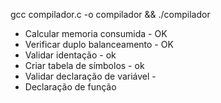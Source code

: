 gcc compilador.c -o compilador && ./compilador

- Calcular memoria consumida - OK
- Verificar duplo balanceamento - OK
- Validar identação - ok
- Criar tabela de símbolos - ok
- Validar declaração de variável - 
- Declaração de função